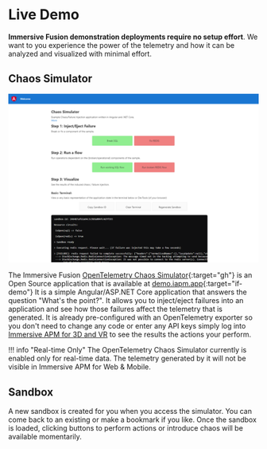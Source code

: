 # Live Demo

**Immersive Fusion demonstration deployments require no setup effort**. We want to you experience the power of the telemetry and how it can be analyzed and visualized with minimal effort.

## Chaos Simulator

![Immersive Fusion OpenTelemetry Chaos Simulator](img/screenshot.png)

The Immersive Fusion [OpenTelemetry Chaos Simulator](https://github.com/ImmersiveFusion/if-opentelemetry-chaos-simulator-sample){:target="gh"} is an Open Source application that is available at [demo.iapm.app](//demo.iapm.app){:target="if-demo"} It is a simple Angular/ASP.NET Core application that answers the question "What's the point?". It allows you to inject/eject failures into an application and see how those failures affect the telemetry that is generated. It is already pre-configured with an OpenTelemetry exporter so you don't need to change any code or enter any API keys simply log into [Immersive APM for 3D and VR](../../../Analysis-and-Visualization/3D-and-VR/index.md) to see the results the actions your perform.

<!-- or [Immersive APM for Web & Mobile](../../../Analysis-and-Visualization/web/)  -->

!!! info "Real-time Only"
    The OpenTelemetry Chaos Simulator currently is enabled only for real-time data. The telemetry generated by it will not be visible in Immersive APM for Web & Mobile.
    

## Sandbox

A new sandbox is created for you when you access the simulator. You can come back to an existing or make a bookmark if you like. Once the sandbox is loaded, clicking buttons to perform actions or introduce chaos will be available momentarily. 